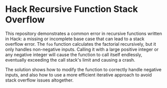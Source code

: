 # Hack Recursive Function Stack Overflow

This repository demonstrates a common error in recursive functions written in Hack: a missing or incomplete base case that can lead to a stack overflow error. 
The `foo` function calculates the factorial recursively, but it only handles non-negative inputs. Calling it with a large positive integer or any negative integer will cause the function to call itself endlessly, eventually exceeding the call stack's limit and causing a crash.

The solution shows how to modify the function to correctly handle negative inputs, and also how to use a more efficient iterative approach to avoid stack overflow issues altogether.